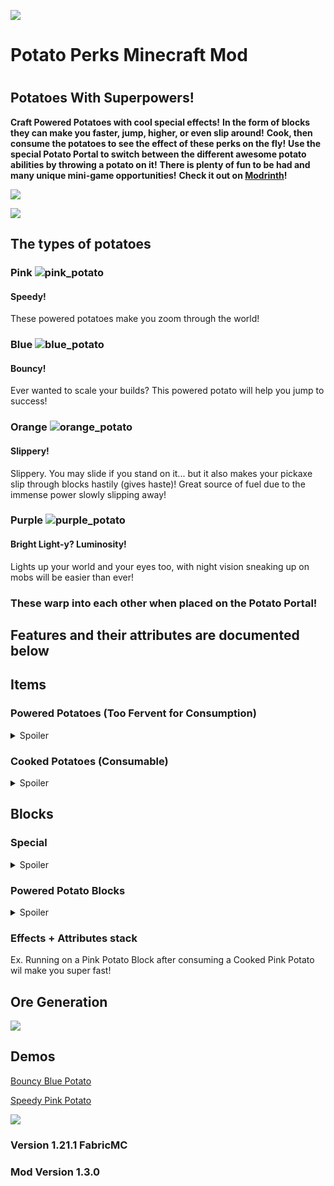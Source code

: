 ![](https://cdn.modrinth.com/data/LcEcNNYX/images/7e7db115bc240a3f48e3e723b902bd6c415da05a.png)
# Potato Perks Minecraft Mod
#
## Potatoes With Superpowers!
**Craft Powered Potatoes with cool special effects!** 
**In the form of blocks they can make you faster, jump, higher, or even slip around!** 
**Cook, then consume the potatoes to see the effect of these perks on the fly!**
**Use the special Potato Portal to switch between the different awesome potato abilities by throwing a potato on it!** 
**There is plenty of fun to be had and many unique mini-game opportunities!**
**Check it out on [Modrinth](https://modrinth.com/mod/potato-perks)!**

![](https://hackatime-badge.hackclub.com/U0824G9PTFE/potato-perks-1.21.1/?label=Potato%20Perks)

![](https://cdn.modrinth.com/data/LcEcNNYX/images/f71aa8fbf2d966f5beb41a5a41d3eee9ecdece51.png)

## The types of potatoes

### Pink ![pink_potato](https://cdn.modrinth.com/data/cached_images/5673e41e3ad4bf15afb47ca7a488251fa656c071.png)
#### Speedy!
These powered potatoes make you zoom through the world!
### Blue ![blue_potato](https://cdn.modrinth.com/data/cached_images/cd42e0803cc79ea63d59f758ad4f8d916c9e47b0.png)
#### Bouncy!
Ever wanted to scale your builds? This powered potato will help you jump to success!
### Orange ![orange_potato](https://cdn.modrinth.com/data/cached_images/df5be8d37613826f5cf53f1d8c0a71e5ba58353f.png)
#### Slippery!
Slippery. You may slide if you stand on it... but it also makes your pickaxe slip through blocks hastily (gives haste)! 
Great source of fuel due to the immense power slowly slipping away!
### Purple ![purple_potato](https://cdn.modrinth.com/data/cached_images/b590420e9a6d655542e92f001a3c7b0b1b055594.png)
#### Bright Light-y? Luminosity!
Lights up your world and your eyes too, with night vision sneaking up on mobs will be easier than ever!

### These warp into each other when placed on the Potato Portal!

## Features and their attributes are documented below

## Items

### Powered Potatoes (Too Fervent for Consumption)


<details>
<summary> Spoiler </summary>

**Pink Potato**
![pink_potato](https://cdn.modrinth.com/data/cached_images/5673e41e3ad4bf15afb47ca7a488251fa656c071.png)
- Crafts Pink Potato Blocks
- Smelts into Seared Pink Potato
- Can be crafted using only vanilla resources
  - Check gallery tab for more info

\
**Blue Potato**
![blue_potato](https://cdn.modrinth.com/data/cached_images/cd42e0803cc79ea63d59f758ad4f8d916c9e47b0.png)
- Crafts Blue Potato Blocks
- Smelts into Charred Blue Potato

\
**Orange Potato**
![orange_potato](https://cdn.modrinth.com/data/cached_images/df5be8d37613826f5cf53f1d8c0a71e5ba58353f.png)
- Crafts Orange Potato Blocks
- Smelts into Scorched Orange Potato

\
**Purple Potato**
![purple_potato](https://cdn.modrinth.com/data/cached_images/b590420e9a6d655542e92f001a3c7b0b1b055594.png)
- Crafts Purple Potato Blocks
- Smelts into Singed Purple Potato



</details>


### Cooked Potatoes (Consumable)

<details>
<summary> Spoiler </summary>


**Seared Pink Potato**
- Grants Speed III for 10 Seconds
- 5% Chance effect does not occur
- Obtained by Smelting Pink Potato
- When placed on Potato Portal converts to Blue Potato

**Charred Blue Potato**
- Grants Jump Boost III (Jump 3 blocks high) for 10 Seconds
- 5% Chance effect does not occur
- Obtained by Smelting Blue Potato
- When placed on Potato Portal converts to Orange Potato

**Scorched Orange Potato**
- Grants Haste III for 10 Seconds
- 5% Chance effect does not occur
- Obtained by Smelting Orange Potato
- When placed on Potato Portal converts to Purple Potato

**Singed Purple Potato**
- Grants Night Vision II for 1:40 (100 Seconds)
- 100% Chance of Night Vision
- Obtained by Smelting Purple Potato
- When placed on Potato Portal converts to Pink Potato




</details>


## Blocks

### Special


<details>
<summary> Spoiler </summary>

**Petrified Potato Ore**
- The best way to obtain the powered potatoes!
- Drops Pink Potatoes OR block w/ Silk touch enchantment (Iron Pick Required)
- Drops Increase with Fortune enchantment
- Spawns in from Y level -30 to Y level 80 (Only replaces stone though)
- Most common closest to stone - deepslate transition
- Roughly 16 veins per chunk

**Potato Portal**
- Converts Cooked Potatoes To Powered of Other Color
- Obtained by smelting Petrified Potato Ore
  
  (Pink -> Blue -> Orange -> Purple -> Pink)

</details>



### Powered Potato Blocks

<details>
<summary> Spoiler </summary>


**Pink Potato Block**
- Run Faster (3x)
- C/R 9 Pink Potatoes

**Blue Potato Blocks**
- Jump Higher (3x) ( 4 Blocks High)
- C/R 9 Blue Potatoes

**Orange Potato Blocks**
- Slippery
- Fuel Source: 5 Minutes / 6000 ticks
- C/R 9 Orange Potatoes

**Purple Potato Block**
- Illuminate a light level of 15
- C/R 9 Purple Potatoes



</details>

### Effects + Attributes stack
Ex. Running on a Pink Potato Block after consuming a Cooked Pink Potato wil make you super fast!



## Ore Generation

![](https://cdn.modrinth.com/data/LcEcNNYX/images/8eeb304f70770f4e361583a46a287c6e3eb84013.png)

## Demos

[Bouncy Blue Potato](https://cloud-o3abajjpp-hack-club-bot.vercel.app/0bluejump.mp4)

[Speedy Pink Potato](https://cloud-394fb79dj-hack-club-bot.vercel.app/0pinkspeed.mp4)

![](https://cloud-6g71thluu-hack-club-bot.vercel.app/0bluejump.gif)

### Version 1.21.1 FabricMC
### Mod Version 1.3.0
